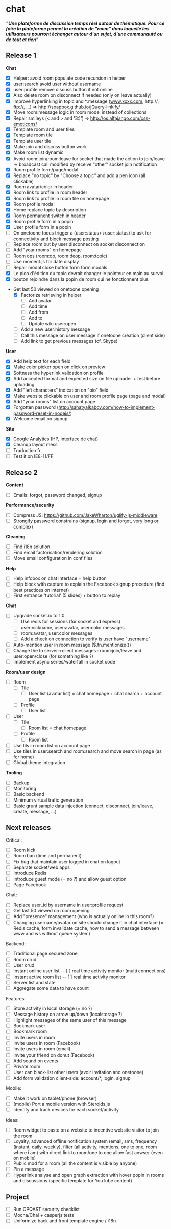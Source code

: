 chat
====

***"Une plateforme de discussion temps réel autour de thématique. Pour ce faire la plateforme permet la création de "room" dans laquelle les utilisateurs pourront échanger autour d'un sujet, d'une communauté ou de tout et rien"***

## Release 1

**Chat**
- [x] Helper: avoid room populate code recursion in helper
- [x] user:search avoid user without username
- [x] user:profile remove discuss button if not online
- [x] Also delete room on disconnect if needed (only on leave actually)
- [x] Improve hyperlinking in topic and *:message (www.xxxx.com, http://, ftp://, ...) => http://soapbox.github.io/jQuery-linkify/
- [x] Move room:message logic in room model instead of collections
- [x] Repair smileys (< and > and '3:)') => http://os.alfajango.com/css-emoticons/
- [x] Template room and user tiles
 - [x] Template room tile
 - [x] Template user tile 
 - [x] Make join and discuss button work
 - [x] Make room list dynamic
- [x] Avoid room:join/room:leave for socket that made the action to join/leave => broadcast call modified by receive "other" socket join notification
- [x] Room profile form/page/modal
- [x] Replace "no topic" by "Choose a topic" and add a pen icon (all clickable)
- [x] Room avatar/color in header
- [x] Room link to profile in room header
- [x] Room link to profile in room tile on homepage
- [x] Room profile modal 
- [x] Home replace topic by description
- [x] Room permanent switch in header
- [x] Room profile form in a popin
- [x] User profile form in a popin
- [ ] On onetoone focus trigger a (user:status<->user:status) to ask for connectivity and block message posting
- [ ] Replace room:out by user:disconnect on socket disconnection
- [ ] Add "your rooms" on homepage
- [ ] Room ops (room:op, room:deop, room:topic)
- [ ] Use moment.js for date display
- [ ] Repair modal close button form form modals
- [x] Le pico d'édition du topic devrait changer le pointeur en main au survol
- [x] bouton rejoindre dans la popin de room qui ne fonctionnent plus

- Get last 50 viewed on onetoone opening
  - [x] Factorize retrieving in helper
    - [ ] Add avatar
    - [ ] Add time
    - [ ] Add from
    - [ ] Add to
    - [ ] Update wiki user:open
  - [ ] Add a new user:history message
  - [ ] Call this message on user:message if onetoone creation (client side)
  - [ ] Add link to get previous messages (cf. Skype)

**User**
- [x] Add help text for each field
- [x] Make color picker open on click on preview
- [x] Softness the hyperlink validation on profile
- [x] Add accepted format and expected size on file uploader + test before uploading
- [x] Add "left characters" indication on "bio" field
- [x] Make website clickable on user and room profile page (page and modal)
- [x] Add "your rooms" list on account page
- [x] Forgotten password (http://sahatyalkabov.com/how-to-implement-password-reset-in-nodejs/)
- [x] Welcome email on signup

**Site**
- [x] Google Analytics (HP, interface de chat)
- [x] Cleanup layout mess
- [ ] Traduction fr
- [ ] Test it on IE8-11/FF

## Release 2

**Content**
- [ ] Emails: forgot, password changed, signup

**Performance/security**
- [ ] Compress JS: https://github.com/JakeWharton/uglify-js-middleware
- [ ] Strongify password constrains (signup, login and forgot, very long or complex)

**Cleaning**
- [ ] Find i18n solution
- [ ] Find email factorisation/rendering solution
- [ ] Move email configuration in conf files

**Help**
- [ ] Help infobox on chat interface + help button
- [ ] Help block with capture to explain the Facebook signup procedure (find best practices on internet)
- [ ] First entrance 'tutorial' (5 slides) + button to replay

**Chat**
- [ ] Upgrade socket.io to 1.0
  - [ ] Use redis for sessions (for socket and express)
  - [ ] user:nickname, user:avatar, user:color messages
  - [ ] room:avatar, user:color messages
  - [ ] Add a check on connection to verify is user have "username"
- [ ] Auto-mention user in room message ($.fn.mentionize())
- [ ] Change the to server->client messages : room:join/leave and user:open/close (for something like ?)
- [ ] Implement async series/waterfall in socket code

**Room/user design**
- [ ] Room
  - [ ] Tile
    - [ ] User list (avatar list) = chat homepage + chat search + account page
  - [ ] Profile
    - [ ] User list
- [ ] User
  - [ ] Tile
    - [ ] Room list = chat homepage
  - [ ] Profile
    - [ ] Room list
- [ ] Use tils in room list on account page
- [ ] Use tiles in user:search and room:search and move search in page (as for home)
- [ ] Global theme integration

**Tooling**
- [ ] Backup
- [ ] Monitoring
- [ ] Basic backend
- [ ] Minimum virtual trafic generation
- [ ] Basic grunt sample data injection (connect, disconnect, join/leave, create, message, ...)

## Next releases

Critical:
- [ ] Room kick
- [ ] Room ban (time and permanent)
- [ ] Fix bug that maintain user logged in chat on logout
- [ ] Separate socket/web apps
- [ ] Introduce Redis
- [ ] Introduce guest mode (= no ?) and allow guest option
- [ ] Page Facebook

Chat:
- [ ] Replace user_id by username in user:profile request
- [ ] Get last 50 viewed on room opening
- [ ] Add "presence" management (who is actually online in this room?)
- [ ] Changing username/avatar on site should change it in chat interface (= Redis cache, form invalidate cache, how to send a message between www and ws without queue system)

Backend:
- [ ] Traditional page secured zone
- [ ] Room crud
- [ ] User crud
- [ ] Instant online user list
-- [ ] real time activity monitor (multi connections)
- [ ] Instant active room list
-- [ ] real time activity monitor
- [ ] Server list and state
- [ ] Aggregate some data to have count 

Features:
- [ ] Store activity in local storage (= no ?)
- [ ] Message history on arrow up/down (localstorage ?)
- [ ] Highlight messages of the same user of this message
- [ ] Bookmark user
- [ ] Bookmark room
- [ ] Invite users in room
- [ ] Invite users in room (Facebook)
- [ ] Invite users in room (email)
- [ ] Invite your friend on donut (Facebook)
- [ ] Add sound on events
- [ ] Private room
- [ ] User can black-list other users (avoir invitation and onetoone)
- [ ] Add form validation client-side: account/*, login, signup

Mobile:
- [ ] Make it work on tablet/phone (browser)
- [ ] (mobile) Port a mobile version with Steroids.js
- [ ] Identify and track devices for each socket/activity

Ideas:
- [ ] Room widget to paste on a website to incentive website visitor to join the room
- [ ] Loyalty, advanced offline notification system (email, sms, frequency (instant, daily, weekly), filter (all activity, mentions, one to one, room where i am) with direct link to room/one to one allow fast anwser (even on mobile)
- [ ] Public mod for a room (all the content is visible by anyone)
- [ ] Pin a message
- [ ] Hyperlink analyse and open graph extraction with hover popin in rooms and discussions (specific template for YouTube content)

## Project

- [ ] Run OPQAST security checklist
- [ ] Mocha/Chai + casperjs tests
- [ ] Uniformize back and front template engine / i18n
